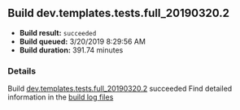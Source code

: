 ## Build dev.templates.tests.full_20190320.2
- **Build result:** `succeeded`
- **Build queued:** 3/20/2019 8:29:56 AM
- **Build duration:** 391.74 minutes
### Details
Build [dev.templates.tests.full_20190320.2](https://winappstudio.visualstudio.com/web/build.aspx?pcguid=a4ef43be-68ce-4195-a619-079b4d9834c2&builduri=vstfs%3a%2f%2f%2fBuild%2fBuild%2f27311) succeeded
Find detailed information in the [build log files](https://uwpctdiags.blob.core.windows.net/buildlogs/dev.templates.tests.full_20190320.2_logs.zip)
